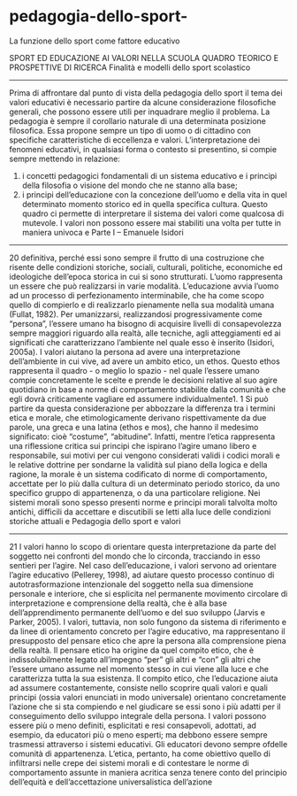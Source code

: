pedagogia-dello-sport-
======================

La funzione dello sport come fattore educativo

SPORT ED EDUCAZIONE AI VALORI NELLA SCUOLA
QUADRO TEORICO E PROSPETTIVE DI RICERCA
Finalità e modelli dello sport scolastico

_______________________________________________
Prima di affrontare dal punto di vista della pedagogia
dello sport il tema dei valori educativi è necessario partire
da alcune considerazione filosofiche generali, che possono
essere utili per inquadrare meglio il problema.
La pedagogia è sempre il corollario naturale di una determinata
posizione filosofica. Essa propone sempre un tipo
di uomo o di cittadino con specifiche caratteristiche di
eccellenza e valori. L’interpretazione dei fenomeni educativi,
in qualsiasi forma o contesto si presentino, si compie
sempre mettendo in relazione:
1) i concetti pedagogici fondamentali di un sistema educativo
e i principi della filosofia o visione del mondo che ne
stanno alla base;
2) i principi dell’educazione con la concezione dell’uomo
e della vita in quel determinato momento storico ed in
quella specifica cultura.
Questo quadro ci permette di interpretare il sistema dei
valori come qualcosa di mutevole. I valori non possono
essere mai stabiliti una volta per tutte in maniera univoca e
Parte I – Emanuele Isidori
_______________________________________________
20
definitiva, perché essi sono sempre il frutto di una costruzione
che risente delle condizioni storiche, sociali, culturali,
politiche, economiche ed ideologiche dell’epoca storica
in cui si sono strutturati.
L’uomo rappresenta un essere che può realizzarsi in varie
modalità. L’educazione avvia l’uomo ad un processo di
perfezionamento interminabile, che ha come scopo quello
di compierlo e di realizzarlo pienamente nella sua modalità
umana (Fullat, 1982). Per umanizzarsi, realizzandosi
progressivamente come “persona”, l’essere umano ha bisogno
di acquisire livelli di consapevolezza sempre maggiori
riguardo alla realtà, alle tecniche, agli atteggiamenti
ed ai significati che caratterizzano l’ambiente nel quale esso
è inserito (Isidori, 2005a). I valori aiutano la persona ad
avere una interpretazione dell’ambiente in cui vive, ad avere
un ambito etico, un ethos.
Questo ethos rappresenta il quadro - o meglio lo spazio -
nel quale l’essere umano compie concretamente le scelte e
prende le decisioni relative al suo agire quotidiano in base
a norme di comportamento stabilite dalla comunità e che
egli dovrà criticamente vagliare ed assumere individualmente1.
1 Si può partire da questa considerazione per abbozzare la differenza
tra i termini etica e morale, che etimologicamente derivano rispettivamente
da due parole, una greca e una latina (ethos e mos), che hanno
il medesimo significato: cioè “costume”, “abitudine”. Infatti, mentre
l’etica rappresenta una riflessione critica sui principi che ispirano
l’agire umano libero e responsabile, sui motivi per cui vengono considerati
validi i codici morali e le relative dottrine per sondarne la validità
sul piano della logica e della ragione, la morale è un sistema codificato
di norme di comportamento, accettate per lo più dalla cultura di
un determinato periodo storico, da uno specifico gruppo di appartenenza,
o da una particolare religione. Nei sistemi morali sono spesso
presenti norme e principi morali talvolta molto antichi, difficili da accettare
e discutibili se letti alla luce delle condizioni storiche attuali e
Pedagogia dello sport e valori
_______________________________________________
21
I valori hanno lo scopo di orientare questa interpretazione
da parte del soggetto nei confronti del mondo che lo
circonda, tracciando in esso sentieri per l’agire. Nel caso
dell’educazione, i valori servono ad orientare l’agire educativo
(Pellerey, 1998), ad aiutare questo processo continuo
di autotrasformazione intenzionale del soggetto nella
sua dimensione personale e interiore, che si esplicita nel
permanente movimento circolare di interpretazione e
comprensione della realtà, che è alla base
dell’apprendimento permanente dell’uomo e del suo sviluppo
(Jarvis e Parker, 2005).
I valori, tuttavia, non solo fungono da sistema di riferimento
e da linee di orientamento concreto per l’agire educativo,
ma rappresentano il presupposto del pensare etico
che apre la persona alla comprensione piena della realtà. Il
pensare etico ha origine da quel compito etico, che è indissolubilmente
legato all’impegno “per” gli altri e “con” gli
altri che l’essere umano assume nel momento stesso in cui
viene alla luce e che caratterizza tutta la sua esistenza. Il
compito etico, che l’educazione aiuta ad assumere costantemente,
consiste nello scoprire quali valori e quali principi
(ossia valori enunciati in modo universale) orientano
concretamente l’azione che si sta compiendo e nel giudicare
se essi sono i più adatti per il conseguimento dello sviluppo
integrale della persona.
I valori possono essere più o meno definiti, esplicitati e
resi consapevoli, adottati, ad esempio, da educatori più o
meno esperti; ma debbono essere sempre trasmessi attraverso
i sistemi educativi. Gli educatori devono sempre ofdelle
comunità di appartenenza. L’etica, pertanto, ha come obiettivo
quello di infiltrarsi nelle crepe dei sistemi morali e di contestare le
norme di comportamento assunte in maniera acritica senza tenere conto
del principio dell’equità e dell’accettazione universalistica
dell’azione 
